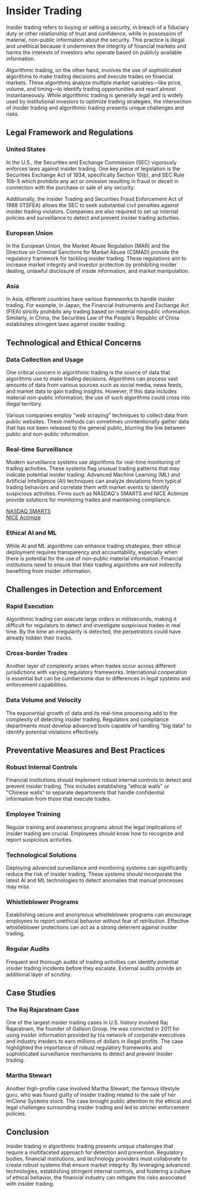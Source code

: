 # Insider Trading

Insider trading refers to buying or selling a security, in breach of a fiduciary duty or other relationship of trust and confidence, while in possession of material, non-public information about the security. This practice is illegal and unethical because it undermines the integrity of financial markets and harms the interests of investors who operate based on publicly available information.

Algorithmic trading, on the other hand, involves the use of sophisticated algorithms to make trading decisions and execute trades on financial markets. These algorithms analyze multiple market variables—like price, volume, and timing—to identify trading opportunities and react almost instantaneously. While algorithmic trading is generally legal and is widely used by institutional investors to optimize trading strategies, the intersection of insider trading and algorithmic trading presents unique challenges and risks.

## Legal Framework and Regulations

### United States

In the U.S., the Securities and Exchange Commission (SEC) vigorously enforces laws against insider trading. One key piece of legislation is the Securities Exchange Act of 1934, specifically Section 10(b), and SEC Rule 10b-5 which prohibits any act or omission resulting in fraud or deceit in connection with the purchase or sale of any security.

Additionally, the Insider Trading and Securities Fraud Enforcement Act of 1988 (ITSFEA) allows the SEC to seek substantial civil penalties against insider trading violators. Companies are also required to set up internal policies and surveillance to detect and prevent insider trading activities.

### European Union

In the European Union, the Market Abuse Regulation (MAR) and the Directive on Criminal Sanctions for Market Abuse (CSMAD) provide the regulatory framework for tackling insider trading. These regulations aim to increase market integrity and investor protection by prohibiting insider dealing, unlawful disclosure of inside information, and market manipulation.

### Asia

In Asia, different countries have various frameworks to handle insider trading. For example, in Japan, the Financial Instruments and Exchange Act (FIEA) strictly prohibits any trading based on material nonpublic information. Similarly, in China, the Securities Law of the People's Republic of China establishes stringent laws against insider trading.

## Technological and Ethical Concerns

### Data Collection and Usage

One critical concern in algorithmic trading is the source of data that algorithms use to make trading decisions. Algorithms can process vast amounts of data from various sources such as social media, news feeds, and market data to gain trading insights. However, if this data includes material non-public information, the use of such algorithms could cross into illegal territory.

Various companies employ "web scraping" techniques to collect data from public websites. These methods can sometimes unintentionally gather data that has not been released to the general public, blurring the line between public and non-public information.

### Real-time Surveillance

Modern surveillance systems use algorithms for real-time monitoring of trading activities. These systems flag unusual trading patterns that may indicate potential insider trading. Advanced Machine Learning (ML) and Artificial Intelligence (AI) techniques can analyze deviations from typical trading behaviors and correlate them with market events to identify suspicious activities. Firms such as NASDAQ's SMARTS and NICE Actimize provide solutions for monitoring trades and maintaining compliance.

[NASDAQ SMARTS](https://www.nasdaq.com/solutions/nasdaq-smarts)  
[NICE Actimize](https://www.niceactimize.com/solutions/fcm-trade-compliance/)

### Ethical AI and ML

While AI and ML algorithms can enhance trading strategies, their ethical deployment requires transparency and accountability, especially when there is potential for the use of non-public material information. Financial institutions need to ensure that their trading algorithms are not indirectly benefiting from insider information.

## Challenges in Detection and Enforcement

### Rapid Execution

Algorithmic trading can execute large orders in milliseconds, making it difficult for regulators to detect and investigate suspicious trades in real time. By the time an irregularity is detected, the perpetrators could have already hidden their tracks.

### Cross-border Trades

Another layer of complexity arises when trades occur across different jurisdictions with varying regulatory frameworks. International cooperation is essential but can be cumbersome due to differences in legal systems and enforcement capabilities.

### Data Volume and Velocity

The exponential growth of data and its real-time processing add to the complexity of detecting insider trading. Regulators and compliance departments must develop advanced tools capable of handling "big data" to identify potential violations effectively.

## Preventative Measures and Best Practices

### Robust Internal Controls

Financial institutions should implement robust internal controls to detect and prevent insider trading. This includes establishing "ethical walls" or "Chinese walls" to separate departments that handle confidential information from those that execute trades.

### Employee Training

Regular training and awareness programs about the legal implications of insider trading are crucial. Employees should know how to recognize and report suspicious activities.

### Technological Solutions

Deploying advanced surveillance and monitoring systems can significantly reduce the risk of insider trading. These systems should incorporate the latest AI and ML technologies to detect anomalies that manual processes may miss.

### Whistleblower Programs

Establishing secure and anonymous whistleblower programs can encourage employees to report unethical behavior without fear of retribution. Effective whistleblower protections can act as a strong deterrent against insider trading.

### Regular Audits

Frequent and thorough audits of trading activities can identify potential insider trading incidents before they escalate. External audits provide an additional layer of scrutiny.

## Case Studies

### The Raj Rajaratnam Case

One of the largest insider trading cases in U.S. history involved Raj Rajaratnam, the founder of Galleon Group. He was convicted in 2011 for using insider information provided by his network of corporate executives and industry insiders to earn millions of dollars in illegal profits. The case highlighted the importance of robust regulatory frameworks and sophisticated surveillance mechanisms to detect and prevent insider trading.

### Martha Stewart

Another high-profile case involved Martha Stewart, the famous lifestyle guru, who was found guilty of insider trading related to the sale of her ImClone Systems stock. The case brought public attention to the ethical and legal challenges surrounding insider trading and led to stricter enforcement policies.

## Conclusion

Insider trading in algorithmic trading presents unique challenges that require a multifaceted approach for detection and prevention. Regulatory bodies, financial institutions, and technology providers must collaborate to create robust systems that ensure market integrity. By leveraging advanced technologies, establishing stringent internal controls, and fostering a culture of ethical behavior, the financial industry can mitigate the risks associated with insider trading.